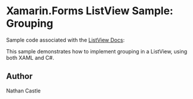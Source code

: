 Xamarin.Forms ListView Sample: Grouping
===========================

Sample code associated with the [ListView Docs](http://developer.xamarin.com/guides/cross-platform/xamarin-forms/user-interface/listview/):

This sample demonstrates how to implement grouping in a ListView, using both XAML and C#. 

Author
------
Nathan Castle
